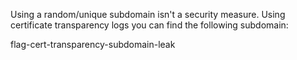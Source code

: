 Using a random/unique subdomain isn't a security measure. Using certificate transparency logs you can find the following subdomain:

flag-cert-transparency-subdomain-leak
